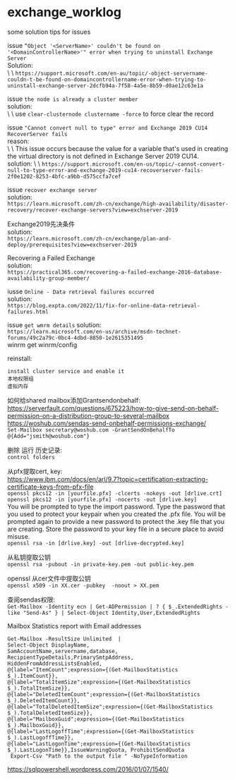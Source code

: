 # exchange_worklog
some solution tips for issues  

issue `“Object '<ServerName>' couldn't be found on '<DomainControllerName>'" error when trying to uninstall Exchange Server`  
Solution:  
\ \ `https://support.microsoft.com/en-au/topic/-object-servername-couldn-t-be-found-on-domaincontrollername-error-when-trying-to-uninstall-exchange-server-2dcfb94a-7f58-4a5e-8b59-d0ae12c63e1a`  

issue `the node is already a cluster member`  
solution:  
\ \ use `clear-clusternode clustername -force` to force clear the record  

issue `"Cannot convert null to type" error and Exchange 2019 CU14 RecoverServer fails`  
reason:  
\ \ This issue occurs because the value for a variable that's used in creating the virtual directory is not defined in Exchange Server 2019 CU14.   
solution:
\ \ `https://support.microsoft.com/en-us/topic/-cannot-convert-null-to-type-error-and-exchange-2019-cu14-recoverserver-fails-2f0e1202-8253-4bfc-a9bb-d575ccfa7cef`  

issue `recover exchange server`  
solution:  
  `https://learn.microsoft.com/zh-cn/exchange/high-availability/disaster-recovery/recover-exchange-servers?view=exchserver-2019`  

Exchange2019先决条件  
solution:  
  `https://learn.microsoft.com/zh-cn/exchange/plan-and-deploy/prerequisites?view=exchserver-2019`  

Recovering a Failed Exchange   
solution:  
  `https://practical365.com/recovering-a-failed-exchange-2016-database-availability-group-member/`  

iusse `Online - Data retrieval failures occurred`  
solution:  
  `https://blog.expta.com/2022/11/fix-for-online-data-retrieval-failures.html`  

issue `get wmrm details`
solution:  
  `https://learn.microsoft.com/en-us/archive/msdn-technet-forums/49c2a79c-0bc4-4dbd-8850-1e2615351495`  
  winrm get winrm/config  

reinstall:  
```
install cluster service and enable it
本地权限组
虚拟内存
```  

如何给shared mailbox添加Grantsendonbehalf:  
https://serverfault.com/questions/675223/how-to-give-send-on-behalf-permission-on-a-distribution-group-to-several-mailbox  
https://woshub.com/sendas-send-onbehalf-permissions-exchange/  
`Set-Mailbox secretary@woshub.com -GrantSendOnBehalfTo @{Add="jsmith@woshub.com"}`  

删除 运行 历史记录:  
`control folders`  

从pfx提取cert, key:  
https://www.ibm.com/docs/en/arl/9.7?topic=certification-extracting-certificate-keys-from-pfx-file  
`openssl pkcs12 -in [yourfile.pfx] -clcerts -nokeys -out [drlive.crt]`  
`openssl pkcs12 -in [yourfile.pfx] -nocerts -out [drlive.key]`  
You will be prompted to type the import password. Type the password that you used to protect your keypair when you created the .pfx file. You will be prompted again to provide a new password to protect the .key file that you are creating. Store the password to your key file in a secure place to avoid misuse.  
`openssl rsa -in [drlive.key] -out [drlive-decrypted.key]`  

从私钥提取公钥  
`openssl rsa -pubout -in private-key.pem -out public-key.pem`  

openssl 从cer文件中提取公钥  
`openssl x509 -in XX.cer -pubkey  -noout > XX.pem`  

查阅sendas权限:  
`Get-Mailbox -Identity ecn | Get-ADPermission | ? { $_.ExtendedRights -like "Send-As" } | Select-Object Identity,User,ExtendedRights`  


Mailbox Statistics report with Email addresses  
```  
Get-Mailbox -ResultSize Unlimited  | 
Select-Object DisplayName, 
SamAccountName,servername,database,
RecipientTypeDetails,PrimarySmtpAddress,
HiddenFromAddressListsEnabled,
@{label="ItemCount";expression={(Get-MailboxStatistics $_).ItemCount}},
@{label="TotalItemSize";expression={(Get-MailboxStatistics $_).TotalItemSize}},  
@{label="DeletedItemCount";expression={(Get-MailboxStatistics $_).DeletedItemCount}},
@{label="TotalDeletedItemSize";expression={(Get-MailboxStatistics $_).TotalDeletedItemSize}},
@{label="MailboxGuid";expression={(Get-MailboxStatistics $_).MailboxGuid}},
@{label="LastLogoffTime";expression={(Get-MailboxStatistics $_).LastLogoffTime}}, 
@{label="LastLogonTime";expression={(Get-MailboxStatistics $_).LastLogonTime}},IssueWarningQuota, ProhibitSendQuota 
 Export-Csv "Path to the output file " -NoTypeInformation
```  
https://sqlpowershell.wordpress.com/2016/01/07/1540/  


